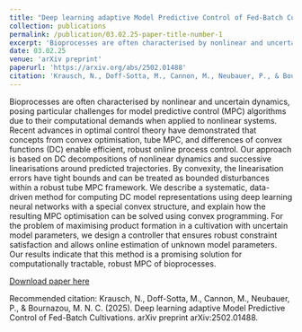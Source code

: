 ```yaml
---
title: "Deep learning adaptive Model Predictive Control of Fed-Batch Cultivations"
collection: publications
permalink: /publication/03.02.25-paper-title-number-1
excerpt: 'Bioprocesses are often characterised by nonlinear and uncertain dynamics, posing particular challenges for model predictive control (MPC) algorithms due to their computational demands when applied to nonlinear systems. Recent advances in optimal control theory have demonstrated that concepts from convex optimisation, tube MPC, and differences of convex functions (DC) enable efficient, robust online process control. Our approach is based on DC decompositions of nonlinear dynamics and successive linearisations around predicted trajectories. By convexity, the linearisation errors have tight bounds and can be treated as bounded disturbances within a robust tube MPC framework. We describe a systematic, data-driven method for computing DC model representations using deep learning neural networks with a special convex structure, and explain how the resulting MPC optimisation can be solved using convex programming. For the problem of maximising product formation in a cultivation with uncertain model parameters, we design a controller that ensures robust constraint satisfaction and allows online estimation of unknown model parameters. Our results indicate that this method is a promising solution for computationally tractable, robust MPC of bioprocesses. '
date: 03.02.25
venue: 'arXiv preprint'
paperurl: 'https://arxiv.org/abs/2502.01488'
citation: 'Krausch, N., Doff-Sotta, M., Cannon, M., Neubauer, P., & Bournazou, M. N. C. (2025). Deep learning adaptive Model Predictive Control of Fed-Batch Cultivations. arXiv preprint arXiv:2502.01488.'
---
```

Bioprocesses are often characterised by nonlinear and uncertain dynamics, posing particular challenges for model predictive control (MPC) algorithms due to their computational demands when applied to nonlinear systems. Recent advances in optimal control theory have demonstrated that concepts from convex optimisation, tube MPC, and differences of convex functions (DC) enable efficient, robust online process control. Our approach is based on DC decompositions of nonlinear dynamics and successive linearisations around predicted trajectories. By convexity, the linearisation errors have tight bounds and can be treated as bounded disturbances within a robust tube MPC framework. We describe a systematic, data-driven method for computing DC model representations using deep learning neural networks with a special convex structure, and explain how the resulting MPC optimisation can be solved using convex programming. For the problem of maximising product formation in a cultivation with uncertain model parameters, we design a controller that ensures robust constraint satisfaction and allows online estimation of unknown model parameters. Our results indicate that this method is a promising solution for computationally tractable, robust MPC of bioprocesses. 

[Download paper here](https://arxiv.org/abs/2502.01488)

Recommended citation: Krausch, N., Doff-Sotta, M., Cannon, M., Neubauer, P., & Bournazou, M. N. C. (2025). Deep learning adaptive Model Predictive Control of Fed-Batch Cultivations. arXiv preprint arXiv:2502.01488.